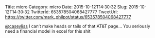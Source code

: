 Title: micro
Category: micro
Date: 2015-10-12T14:30:32
Slug: 2015-10-12T14:30:32
TwitterId: 653578504068427777
TweetUrl: https://twitter.com/mark_philpot/status/653578504068427777

[@caseyliss](https://twitter.com/caseyliss) I can’t make heads or tails of that AT&amp;T page... You seriously need a financial model in excel for this shit